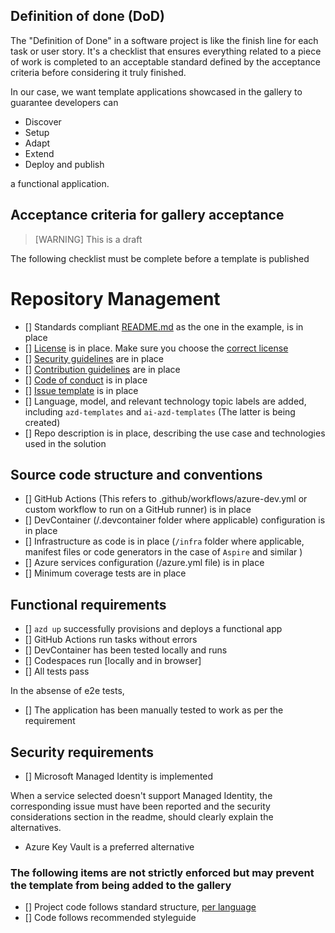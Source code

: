 ## Definition of done (DoD)

The "Definition of Done" in a software project is like the finish line for each task or user story. It's a checklist that ensures everything related to a piece of work is completed to an acceptable standard defined by the acceptance criteria before considering it truly finished.

In our case, we want template applications showcased in the gallery to guarantee developers can 

- Discover
- Setup
- Adapt
- Extend
- Deploy and publish

a functional application.

## Acceptance criteria for gallery acceptance

> [WARNING]
> This is a draft

The following checklist must be complete before a template is published

# Repository Management

- [] Standards compliant [README.md](../../README.md) as the one in the example, is in place
- [] [License](../../LICENSE.md) is in place. Make sure you choose the [correct license](https://www.microsoft.com/en-us/legal/intellectualproperty/open-source)
- [] [Security guidelines](../../SECURITY.md) are in place
- [] [Contribution guidelines](../../CONTRIBUTING.md) are in place
- [] [Code of conduct](.github/CODE_OF_CONDUCT.md) is in place
- [] [Issue template](.github/ISSUE_TEMPLATE.md) is in place
- [] Language, model, and relevant technology topic labels are added, including `azd-templates` and `ai-azd-templates` (The latter is being created)
- [] Repo description is in place, describing the use case and technologies used in the solution

## Source code structure and conventions

- [] GitHub Actions (This refers to .github/workflows/azure-dev.yml or custom workflow to run on a GitHub runner) is in place
- [] DevContainer (/.devcontainer folder where applicable) configuration is in place
- [] Infrastructure as code is in place (`/infra` folder where applicable, manifest files or code generators in the case of `Aspire` and similar )
- [] Azure services configuration (/azure.yml file) is in place
- [] Minimum coverage tests are in place

## Functional requirements

- [] `azd up` successfully provisions and deploys a functional app
- [] GitHub Actions run tasks without errors
- [] DevContainer has been tested locally and runs
- [] Codespaces run [locally and in browser]
- [] All tests pass

In the absense of e2e tests, 

- [] The application has been manually tested to work as per the requirement

## Security requirements

- [] Microsoft Managed Identity is implemented

When a service selected doesn't support Managed Identity, the corresponding issue must have been reported and the security considerations section in the readme, should clearly explain the alternatives.

- Azure Key Vault is a preferred alternative

### The following items are not strictly enforced but may prevent the template from being added to the gallery

- [] Project code follows standard structure, [per language](../structure-samples/structure-samples.md)
- [] Code follows recommended styleguide

